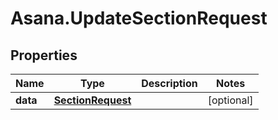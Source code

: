 # Asana.UpdateSectionRequest

## Properties

Name | Type | Description | Notes
------------ | ------------- | ------------- | -------------
**data** | [**SectionRequest**](SectionRequest.md) |  | [optional] 


